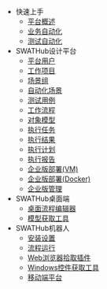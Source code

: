 * 快速上手
  * [平台概述](README)
  * [业务自动化](guide_rpa)
  * [测试自动化](guide_test_automation)
* SWATHub设计平台
  * [平台用户](design_user)
  * [工作项目](design_workspace)
  * [场景组](design_scenario_group)
  * [自动化场景](design_scenario)
  * [测试用例](design_case)
  * [工作流程](design_flow)
  * [对象模型](design_model)
  * [执行任务](design_task)
  * [执行结果](design_result)
  * [执行计划](design_plan)
  * [执行报告](design_report) 
  * [企业版部署(VM)](design_enterprise_setup_vm)
  * [企业版部署(Docker)](design_enterprise_setup_docker)
  * [企业版管理](design_enterprise_management)
* SWATHub桌面端
  * [桌面流程编辑器](desktop_flow_builder)
  * [模型获取工具](desktop_model_capture_tool)
* SWATHub机器人
  * [安装设置](robot_setup)
  * [流程运行](robot_execution)
  * [Web浏览器拾取插件](robot_web_inspector)
  * [Windows控件获取工具](robot_windows_inspect)
  * [移动端平台](robot_mobile_setup)
